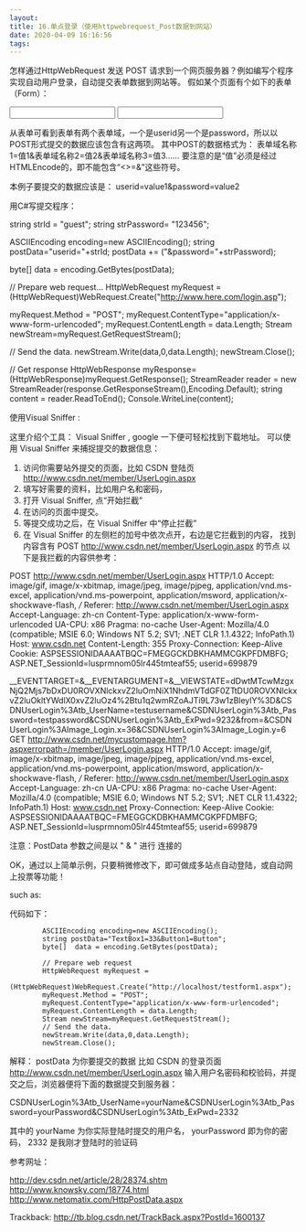 ```yaml
---
layout: 
title: 16.单点登录（使用httpwebrequest_Post数据到网站）
date: 2020-04-09 16:16:56
tags:
---
```

怎样通过HttpWebRequest 发送 POST 请求到一个网页服务器？例如编写个程序实现自动用户登录，自动提交表单数据到网站等。
假如某个页面有个如下的表单（Form）：
<form name="form1" action="http://www.here.com/login.asp" method="post">
  <input type="text" name="userid" value="">
  <input type="password" name="password" value="">
</form>
    
从表单可看到表单有两个表单域，一个是userid另一个是password，所以以POST形式提交的数据应该包含有这两项。
其中POST的数据格式为：
表单域名称1=值1&表单域名称2=值2&表单域名称3=值3……
要注意的是“值”必须是经过HTMLEncode的，即不能包含“<>=&”这些符号。

本例子要提交的数据应该是：
userid=value1&password=value2

用C#写提交程序：

  string strId = "guest";
  string strPassword= "123456";

  ASCIIEncoding encoding=new ASCIIEncoding();
  string postData="userid="+strId;
  postData += ("&password="+strPassword);

  byte[] data = encoding.GetBytes(postData);

  // Prepare web request...
  HttpWebRequest myRequest =
   (HttpWebRequest)WebRequest.Create("http://www.here.com/login.asp");

  myRequest.Method = "POST";
  myRequest.ContentType="application/x-www-form-urlencoded";
  myRequest.ContentLength = data.Length;
  Stream newStream=myRequest.GetRequestStream();

  // Send the data.
  newStream.Write(data,0,data.Length);
  newStream.Close();

  // Get response
  HttpWebResponse myResponse=(HttpWebResponse)myRequest.GetResponse();
  StreamReader reader = new StreamReader(response.GetResponseStream(),Encoding.Default);
  string content = reader.ReadToEnd();
  Console.WriteLine(content);

 

 

 使用Visual Sniffer :

这里介绍个工具： Visual Sniffer , google 一下便可轻松找到下载地址。
可以使用 Visual Sniffer 来捕捉提交的数据信息：
1. 访问你需要站外提交的页面，比如 CSDN 登陆页 http://www.csdn.net/member/UserLogin.aspx
2. 填写好需要的资料，比如用户名和密码，
3. 打开 Visual Sniffer, 点“开始拦截”
4. 在访问的页面中提交。
5. 等提交成功之后，在 Visual Sniffer 中“停止拦截”
6. 在 Visual Sniffer 的左侧栏的加号中依次点开，右边是它拦截到的内容，
   找到 内容含有 POST  http://www.csdn.net/member/UserLogin.aspx  的节点
以下是我拦截的内容供参考：

POST http://www.csdn.net/member/UserLogin.aspx HTTP/1.0
Accept: image/gif, image/x-xbitmap, image/jpeg, image/pjpeg, application/vnd.ms-excel, application/vnd.ms-powerpoint, application/msword, application/x-shockwave-flash, */*
Referer: http://www.csdn.net/member/UserLogin.aspx
Accept-Language: zh-cn
Content-Type: application/x-www-form-urlencoded
UA-CPU: x86
Pragma: no-cache
User-Agent: Mozilla/4.0 (compatible; MSIE 6.0; Windows NT 5.2; SV1; .NET CLR 1.1.4322; InfoPath.1)
Host: www.csdn.net
Content-Length: 355
Proxy-Connection: Keep-Alive
Cookie: ASPSESSIONIDAAAATBQC=FMEGGCKDBKHAMMCGKPFDMBFG; ASP.NET_SessionId=lusprmnom05lr445tmteaf55; userid=699879

__EVENTTARGET=&__EVENTARGUMENT=&__VIEWSTATE=dDwtMTcwMzgxNjQ2Mjs7bDxDU0ROVXNlckxvZ2luOmNiX1NhdmVTdGF0ZTtDU0ROVXNlckxvZ2luOkltYWdlX0xvZ2luOz4%2Btu1q2wmRZoAJTi9L73w1zBleylY%3D&CSDNUserLogin%3Atb_UserName=testusername&CSDNUserLogin%3Atb_Password=testpassword&CSDNUserLogin%3Atb_ExPwd=9232&from=&CSDNUserLogin%3AImage_Login.x=36&CSDNUserLogin%3AImage_Login.y=6
GET http://www.csdn.net/mycustompage.htm?aspxerrorpath=/member/UserLogin.aspx HTTP/1.0
Accept: image/gif, image/x-xbitmap, image/jpeg, image/pjpeg, application/vnd.ms-excel, application/vnd.ms-powerpoint, application/msword, application/x-shockwave-flash, */*
Referer: http://www.csdn.net/member/UserLogin.aspx
Accept-Language: zh-cn
UA-CPU: x86
Pragma: no-cache
User-Agent: Mozilla/4.0 (compatible; MSIE 6.0; Windows NT 5.2; SV1; .NET CLR 1.1.4322; InfoPath.1)
Host: www.csdn.net
Proxy-Connection: Keep-Alive
Cookie: ASPSESSIONIDAAAATBQC=FMEGGCKDBKHAMMCGKPFDMBFG; ASP.NET_SessionId=lusprmnom05lr445tmteaf55; userid=699879

注意：PostData 参数之间是以 " & " 进行 连接的

OK，通过以上简单示例，只要稍微修改下，即可做成多站点自动登陆，或自动网上投票等功能！

such as:

代码如下：


            ASCIIEncoding encoding=new ASCIIEncoding();
            string postData="TextBox1=33&Button1=Button";
            byte[]  data = encoding.GetBytes(postData);

            // Prepare web request
            HttpWebRequest myRequest =
                (HttpWebRequest)WebRequest.Create("http://localhost/testform1.aspx");
            myRequest.Method = "POST";
            myRequest.ContentType="application/x-www-form-urlencoded";
            myRequest.ContentLength = data.Length;
            Stream newStream=myRequest.GetRequestStream();
            // Send the data.
            newStream.Write(data,0,data.Length);
            newStream.Close();


解释：
postData 为你要提交的数据
比如 CSDN 的登录页面 http://www.csdn.net/member/UserLogin.aspx
输入用户名密码和校验码，并提交之后，浏览器便将下面的数据提交到服务器：
 

 

CSDNUserLogin%3Atb_UserName=yourName&CSDNUserLogin%3Atb_Password=yourPassword&CSDNUserLogin%3Atb_ExPwd=2332


其中的 yourName 为你实际登陆时提交的用户名， yourPassword 即为你的密码， 2332 是我刚才登陆时的验证码

参考网址：

http://dev.csdn.net/article/28/28374.shtm
http://www.knowsky.com/18774.html
http://www.netomatix.com/HttpPostData.aspx




Trackback: http://tb.blog.csdn.net/TrackBack.aspx?PostId=1600137 
